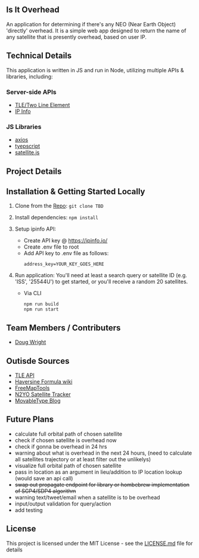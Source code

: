 ## Is It Overhead
An application for determining if there's any NEO (Near Earth Object) 'directly' overhead. It is a simple web app designed to return the name of any satellite that is presently overhead, based on user IP.

## Technical Details
This application is written in JS and run in Node, utilizing multiple APIs & libraries, including:

### Server-side APIs
  * [TLE/Two Line Element](https://tle.ivanstanojevic.me/#/)
  * [IP Info](http://ipinfo.io)
### JS Libraries
  * [axios](https://axios-http.com/docs/intro)
  * [tyepscript]()
  * [satellite.js]()

## Project Details

## Installation & Getting Started Locally
  1. Clone from the [Repo](https://github.com/DGWIIImelt/neo.git):
    ```
    git clone TBD
    ```
  2. Install dependencies:
    ```
    npm install
    ```
  3. Setup ipinfo API:
     * Create API key @ https://ipinfo.io/
     * Create .env file to root
     * Add API key to .env file as follows:
        ```
        address_key=YOUR_KEY_GOES_HERE
        ```
  4. Run application: You'll need at least a search query or satellite ID (e.g. 'ISS', '25544U') to get started, or you'll receive a random 20 satellites.

     * Via CLI
        ```
        npm run build
        npm run start
        ```

## Team Members / Contributers
  * [Doug Wright](https://github.com/Spazcool)

## Outisde Sources
  * [TLE API](https://tle.ivanstanojevic.me/api/tle/{id}/propagate)
  * [Haversine Formula wiki](https://en.wikipedia.org/wiki/Haversine_formula)
  * [FreeMapTools](https://www.freemaptools.com/measure-distance.htm)
  * [N2YO Satellite Tracker](https://www.n2yo.com/satellite/?s=25544#results)
  * [MovableType Blog](https://www.movable-type.co.uk/scripts/latlong.html)

## Future Plans
  * calculate full orbital path of chosen satellite
  * check if chosen satellite is overhead now
  * check if gonna be overhead in 24 hrs
  * warning about what is overhead in the next 24 hours, (need to calculate all satellites trajectory or at least filter out the unlikelys)
  * visualize full orbital path of chosen satellite
  * pass in location as an argument in lieu/addition to IP location lookup (would save an api call)
  * ~~swap out propagate endpoint for library or hombebrew implementation of SGP4/SDP4 algorithm~~
  * warning text/tweet/email when a satellite is to be overhead
  * input/output validation for query/action
  * add testing

## License
This project is licensed under the MIT License - see the [LICENSE.md](LICENSE.md) file for details
